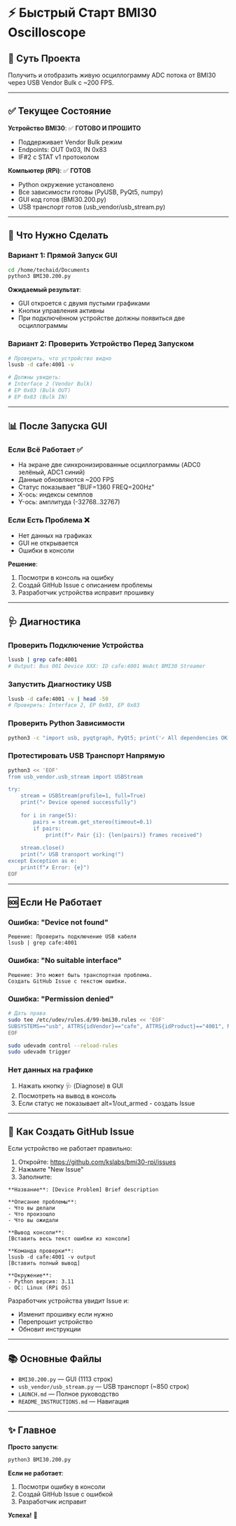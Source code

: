 # ⚡ Быстрый Старт BMI30 Oscilloscope

## 🎯 Суть Проекта
Получить и отобразить живую осциллограмму ADC потока от BMI30 через USB Vendor Bulk с ~200 FPS.

---

## ✅ Текущее Состояние

**Устройство BMI30**: ✅ **ГОТОВО И ПРОШИТО**
- Поддерживает Vendor Bulk режим
- Endpoints: OUT 0x03, IN 0x83
- IF#2 с STAT v1 протоколом

**Компьютер (RPi)**: ✅ **ГОТОВ**
- Python окружение установлено
- Все зависимости готовы (PyUSB, PyQt5, numpy)
- GUI код готов (BMI30.200.py)
- USB транспорт готов (usb_vendor/usb_stream.py)

---

## 🚀 Что Нужно Сделать

### Вариант 1: Прямой Запуск GUI
```bash
cd /home/techaid/Documents
python3 BMI30.200.py
```

**Ожидаемый результат**:
- GUI откроется с двумя пустыми графиками
- Кнопки управления активны
- При подключённом устройстве должны появиться две осциллограммы

### Вариант 2: Проверить Устройство Перед Запуском
```bash
# Проверить, что устройство видно
lsusb -d cafe:4001 -v

# Должны увидеть:
# Interface 2 (Vendor Bulk)
# EP 0x03 (Bulk OUT)
# EP 0x83 (Bulk IN)
```

---

## 📊 После Запуска GUI

### Если Всё Работает ✅
- На экране две синхронизированные осциллограммы (ADC0 зелёный, ADC1 синий)
- Данные обновляются ~200 FPS
- Статус показывает "BUF=1360 FREQ=200Hz"
- X-ось: индексы семплов
- Y-ось: амплитуда (-32768..32767)

### Если Есть Проблема ❌
- Нет данных на графиках
- GUI не открывается
- Ошибки в консоли

**Решение**: 
1. Посмотри в консоль на ошибку
2. Создай GitHub Issue с описанием проблемы
3. Разработчик устройства исправит прошивку

---

## 🩺 Диагностика

### Проверить Подключение Устройства
```bash
lsusb | grep cafe:4001
# Output: Bus 001 Device XXX: ID cafe:4001 WeAct BMI30 Streamer
```

### Запустить Диагностику USB
```bash
lsusb -d cafe:4001 -v | head -50
# Проверить: Interface 2, EP 0x03, EP 0x83
```

### Проверить Python Зависимости
```bash
python3 -c "import usb, pyqtgraph, PyQt5; print('✓ All dependencies OK')"
```

### Протестировать USB Транспорт Напрямую
```bash
python3 << 'EOF'
from usb_vendor.usb_stream import USBStream

try:
    stream = USBStream(profile=1, full=True)
    print("✓ Device opened successfully")
    
    for i in range(5):
        pairs = stream.get_stereo(timeout=0.1)
        if pairs:
            print(f"✓ Pair {i}: {len(pairs)} frames received")
    
    stream.close()
    print("✓ USB transport working!")
except Exception as e:
    print(f"✗ Error: {e}")
EOF
```

---

## 🆘 Если Не Работает

### Ошибка: "Device not found"
```
Решение: Проверить подключение USB кабеля
lsusb | grep cafe:4001
```

### Ошибка: "No suitable interface"
```
Решение: Это может быть транспортная проблема. 
Создать GitHub Issue с текстом ошибки.
```

### Ошибка: "Permission denied"
```bash
# Дать права
sudo tee /etc/udev/rules.d/99-bmi30.rules << 'EOF'
SUBSYSTEMS=="usb", ATTRS{idVendor}=="cafe", ATTRS{idProduct}=="4001", MODE="0666"
EOF

sudo udevadm control --reload-rules
sudo udevadm trigger
```

### Нет данных на графике
1. Нажать кнопку 🩺 (Diagnose) в GUI
2. Посмотреть на вывод в консоль
3. Если статус не показывает alt=1/out_armed - создать Issue

---

## 📝 Как Создать GitHub Issue

Если устройство не работает правильно:

1. Откройте: https://github.com/kslabs/bmi30-rpi/issues
2. Нажмите "New Issue"
3. Заполните:

```
**Название**: [Device Problem] Brief description

**Описание проблемы**:
- Что вы делали
- Что произошло
- Что вы ожидали

**Вывод консоли**:
[Вставить весь текст ошибки из консоли]

**Команда проверки**:
lsusb -d cafe:4001 -v output
[Вставить полный вывод]

**Окружение**:
- Python версия: 3.11
- ОС: Linux (RPi OS)
```

Разработчик устройства увидит Issue и:
- Изменит прошивку если нужно
- Перепрошит устройство
- Обновит инструкции

---

## 📚 Основные Файлы

- `BMI30.200.py` — GUI (1113 строк)
- `usb_vendor/usb_stream.py` — USB транспорт (~850 строк)
- `LAUNCH.md` — Полное руководство
- `README_INSTRUCTIONS.md` — Навигация

---

## ✨ Главное

**Просто запусти**:
```bash
python3 BMI30.200.py
```

**Если не работает**:
1. Посмотри ошибку в консоли
2. Создай GitHub Issue с ошибкой
3. Разработчик исправит

**Успеха!** 🚀
